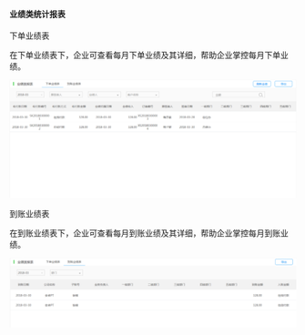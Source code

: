 #### 业绩类统计报表

下单业绩表

在下单业绩表下，企业可查看每月下单业绩及其详细，帮助企业掌控每月下单业绩。

![](/img/git41.png)

到账业绩表

在到账业绩表下，企业可查看每月到账业绩及其详细，帮助企业掌控每月到账业绩。

![](/img/git42.png)

